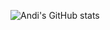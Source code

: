 ![Andi's GitHub stats](https://github-readme-stats.vercel.app/api?username=kageyamayuuto&show_icons=true&theme=merko)

